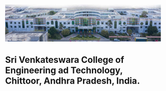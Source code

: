 ![SVCET](./../svcet.jpeg "Sri Venkateswara College of Engineering and Technology")
# Sri Venkateswara College of Engineering ad Technology, Chittoor, Andhra Pradesh, India.
